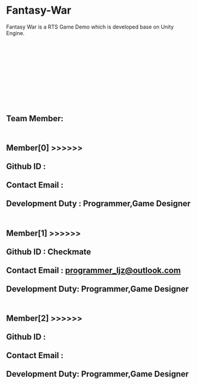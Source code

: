 # Fantasy-War
Fantasy War is a RTS Game Demo which is developed base on Unity Engine.

<br></br>
<br></br>
<br></br>
----------------------------------------------------------------------------------------------------------------------------
Team Member:
----------------------------------------------------------------------------------------------------------------------------
<br>  Member[0] >>>>>>         </br>
<br>  Github  ID        : </br>
<br>  Contact Email     : </br>
<br>  Development Duty  : Programmer,Game Designer</br>
----------------------------------------------------------------------------------------------------------------------------
<br>  Member[1] >>>>>>         </br>
<br>  Github  ID      : Checkmate</br>
<br>  Contact Email   : programmer_ljz@outlook.com</br>
<br>  Development Duty: Programmer,Game Designer</br>
----------------------------------------------------------------------------------------------------------------------------
<br>  Member[2] >>>>>>         </br>
<br>  Github  ID      : </br>
<br>  Contact Email   : </br>
<br>  Development Duty: Programmer,Game Designer</br>
----------------------------------------------------------------------------------------------------------------------------
<br></br>
<br></br>
<br></br>
----------------------------------------------------------------------------------------------------------------------------

